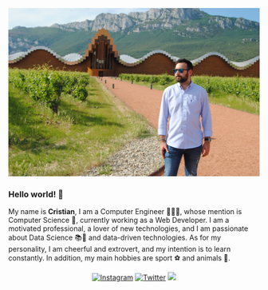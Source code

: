 
<!--
**cifucg/cifucg** is a ✨ _special_ ✨ repository because its `README.md` (this file) appears on your GitHub profile.

Here are some ideas to get you started:

- 🔭 I’m currently working on ...
- 🌱 I’m currently learning ...
- 👯 I’m looking to collaborate on ...
- 🤔 I’m looking for help with ...
- 💬 Ask me about ...
- 📫 How to reach me: ...
- 😄 Pronouns: ...
- ⚡ Fun fact: ...
-->

![cifucg](https://github.com/cifucg/cifucg/blob/master/portada.JPG)

### Hello world! 👋

My name is <b>Cristian</b>, I am a Computer Engineer 👨🏻‍💻, whose mention is Computer Science 🔬, currently working as a Web Developer. I am a motivated professional, a lover of new technologies, and I am passionate about Data Science 📚🧪 and data-driven technologies. As for my personality, I am cheerful and extrovert, and my intention is to learn constantly.
In addition, my main hobbies are sport ⚽️ and animals 🐣.

<!--
### Skills 📊

  * Angular
  * Python
  * Computer Vision
  * Data Science
  * Latex
  * AWS
  * ROS
-->

<p align="center">
  <a href="https://www.instagram.com/cifucg/"><img src="https://img.shields.io/badge/Instagram--_.svg?style=social&logo=instagram" alt="Instagram"></a>
  <a href="https://twitter.com/cifucg"><img src="https://img.shields.io/badge/Twitter--_.svg?style=social&logo=twitter" alt="Twitter"></a>
  <a href="https://www.ccifuentes.com"><img src="https://img.shields.io/badge/WebPage-Personal%20Web%20Page-blue"></a>
</p>



